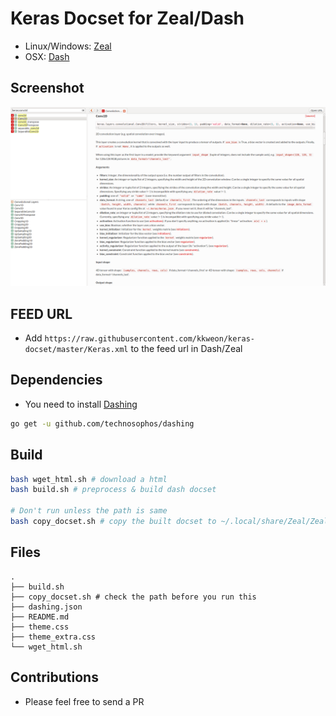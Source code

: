 # Keras Docset for Zeal/Dash
* Linux/Windows: [Zeal](https://zealdocs.org/)
* OSX: [Dash](https://kapeli.com/dash)

## Screenshot
![zeal](assets/keras.dense.zeal.png)

## FEED URL
* Add `https://raw.githubusercontent.com/kkweon/keras-docset/master/Keras.xml` to the feed url in Dash/Zeal

## Dependencies
* You need to install [Dashing](https://github.com/technosophos/dashing)

```bash
go get -u github.com/technosophos/dashing
```

## Build
```bash
bash wget_html.sh # download a html
bash build.sh # preprocess & build dash docset

# Don't run unless the path is same
bash copy_docset.sh # copy the built docset to ~/.local/share/Zeal/Zeal/docsets/
```

## Files
```text
.
├── build.sh
├── copy_docset.sh # check the path before you run this
├── dashing.json
├── README.md
├── theme.css
├── theme_extra.css
└── wget_html.sh
```

## Contributions
* Please feel free to send a PR